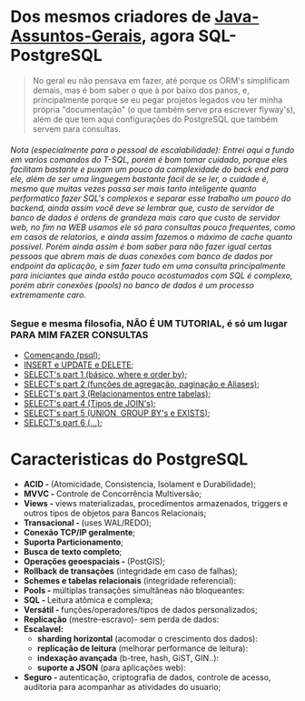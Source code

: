 # Dos mesmos criadores de [Java-Assuntos-Gerais](https://github.com/gulybyte/Java-Assuntos-Gerais), agora SQL-PostgreSQL
> No geral eu não pensava em fazer, até porque os ORM's simplificam demais, mas é bom saber o que à por baixo dos panos, e, principalmente porque se eu pegar projetos legados vou ter minha própria "documentação" (o que também serve pra escrever flyway's), além de que tem aqui configurações do PostgreSQL que também servem para consultas.

<h6>Nota (especialmente para o pessoal de escalabilidade): Entrei aqui a fundo em varios comandos do T-SQL, porém é bom tomar cuidado, porque eles facilitam bastante e puxam um pouco da complexidade do back end para ele, além de ser uma linguegem bastante fácil de se ler, o cuidade é, mesmo que muitas vezes possa ser mais tanto inteligente quanto performatico fazer SQL's complexos e separar esse trabalho um pouco do backend, ainda assim você deve se lembrar que, custo de servidor de banco de dados é ordens de grandeza mais caro que custo de servidor web, no fim na WEB usamos ele só para consultas pouco frequentes, como em casos de relatorios, e ainda assim fazemos o máximo de cache quanto possivel. Porém ainda assim é bom saber para não fazer igual certas pessoas que abrem mais de duas conexões com banco de dados por endpoint da aplicação, e sim fazer tudo em uma consulta principalmente para iniciantes que ainda estão pouco acostumados com SQL é complexo, porém abrir conexões (pools) no banco de dados é um processo extremamente caro.<h6>

### Segue e mesma filosofia, NÃO É UM TUTORIAL, é só um lugar PARA MIM FAZER CONSULTAS

 - [Començando (psql)](INIT.md);
 - [INSERT e UPDATE e DELETE](INSERT.md);
 - [SELECT's part 1 (básico, where e order by)](SELECT.md);
 - [SELECT's part 2 (funções de agregação, paginação e Aliases)](SELECT2.md);
 - [SELECT's part 3 (Relacionamentos entre tabelas)](SELECT3.md);
 - [SELECT's part 4 (Tipos de JOIN's)](SELECT4.md);
 - [SELECT's part 5 (UNION, GROUP BY's e EXISTS)](SELECT5.md);
 - [SELECT's part 6 (...)](SELECT6.md);

# Caracteristicas do PostgreSQL
 - <b>ACID - </b> (Atomicidade, Consistencia, Isolament e Durabilidade);
 - <b>MVVC - </b> Controle de Concorrência Multiversão;
 - <b>Views - </b> views materializadas, procedimentos armazenados, triggers e outros tipos de objetos para Bancos Relacionais;
 - <b>Transacional - </b> (uses WAL/REDO);
 - <b>Conexão TCP/IP geralmente</b>;
 - <b>Suporta Particionamento</b>;
 - <b>Busca de texto completo</b>;
 - <b>Operações geoespaciais - </b> (PostGIS);
 - <b>Rollback de transações</b> (integridade em caso de falhas);
 - <b>Schemes e tabelas relacionais</b> (integridade referencial):
 - <b>Pools - </b> múltiplas transações simultâneas não bloqueantes:
 - <b>SQL - </b>Leitura atômica e complexa;
 - <b>Versátil - </b> funções/operadores/tipos de dados personalizados;
 - <b>Replicação</b> (mestre-escravo)- sem perda de dados:
 - <b>Escalavel:</b>
   - <b>sharding horizontal</b> (acomodar o crescimento dos dados):
   - <b>replicação de leitura</b> (melhorar performance de leitura):
   - <b>indexaçāo avançada</b> (b-tree, hash, GiST, GIN..):
   - <b>suporte a JSON</b> (para aplicações web):
 - <b>Seguro - </b> autenticação, criptografia de dados, controle de acesso, auditoria para acompanhar as atividades do usuario;
